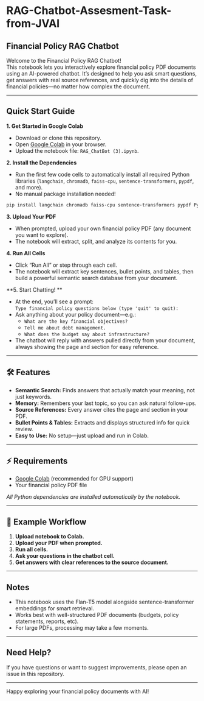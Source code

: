 # RAG-Chatbot-Assesment-Task-from-JVAI
## Financial Policy RAG Chatbot

Welcome to the Financial Policy RAG Chatbot!  
This notebook lets you interactively explore financial policy PDF documents using an AI-powered chatbot. It’s designed to help you ask smart questions, get answers with real source references, and quickly dig into the details of financial policies—no matter how complex the document.

---

## Quick Start Guide

**1. Get Started in Google Colab**

- Download or clone this repository.
- Open [Google Colab](https://colab.research.google.com/) in your browser.
- Upload the notebook file: `RAG_ChatBot (3).ipynb`.

**2. Install the Dependencies**

- Run the first few code cells to automatically install all required Python libraries (`langchain`, `chromadb`, `faiss-cpu`, `sentence-transformers`, `pypdf`, and more).
- No manual package installation needed!
 ```bash
pip install langchain chromadb faiss-cpu sentence-transformers pypdf PyPDF2 langchain_community
```
**3. Upload Your PDF**

- When prompted, upload your own financial policy PDF (any document you want to explore).
- The notebook will extract, split, and analyze its contents for you.

**4. Run All Cells**

- Click “Run All” or step through each cell.
- The notebook will extract key sentences, bullet points, and tables, then build a powerful semantic search database from your document.

**5. Start Chatting! **

- At the end, you’ll see a prompt:  
  `Type financial policy questions below (type 'quit' to quit):`
- Ask anything about your policy document—e.g.:
  - `What are the key financial objectives?`
  - `Tell me about debt management.`
  - `What does the budget say about infrastructure?`
- The chatbot will reply with answers pulled directly from your document, always showing the page and section for easy reference.

---

## 🛠️ Features

- **Semantic Search:** Finds answers that actually match your meaning, not just keywords.
- **Memory:** Remembers your last topic, so you can ask natural follow-ups.
- **Source References:** Every answer cites the page and section in your PDF.
- **Bullet Points & Tables:** Extracts and displays structured info for quick review.
- **Easy to Use:** No setup—just upload and run in Colab.

---

## ⚡ Requirements

- [Google Colab](https://colab.research.google.com/) (recommended for GPU support)
- Your financial policy PDF file

*All Python dependencies are installed automatically by the notebook.*

---

## 👀 Example Workflow

1. **Upload notebook to Colab.**
2. **Upload your PDF when prompted.**
3. **Run all cells.**
4. **Ask your questions in the chatbot cell.**
5. **Get answers with clear references to the source document.**

---

##  Notes

- This notebook uses the Flan-T5 model alongside sentence-transformer embeddings for smart retrieval.
- Works best with well-structured PDF documents (budgets, policy statements, reports, etc).
- For large PDFs, processing may take a few moments.

---

##  Need Help?

If you have questions or want to suggest improvements, please open an issue in this repository.

---

Happy exploring your financial policy documents with AI!
